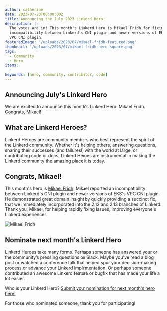 ```yaml
---
author: catherine
date: 2023-07-23T00:00:00Z
title: Announcing the July 2023 Linkerd Hero!
description: |-
  The votes are in! This month's Linkerd Hero is Mikael Fridh for fixing an
  incompatibility between Linkerd's CNI plugin and newer versions of EKS's
  VPC CNI plugin.
featuredImage: '/uploads/2023/07/mikael-fridh-featured.png'
thumbnail: '/uploads/2023/07/mikael-fridh-hero-square.png'
tags:
  - Community
  - Hero
items:
  -
keywords: [hero, community, contributor, code]
---
```


## Announcing July's Linkerd Hero

We are excited to announce this month's Linkerd Hero: Mikael Fridh.
Congrats, Mikael!

## What are Linkerd Heroes?

Linkerd Heroes are community members who best represent the spirit of the
Linkerd community. Whether it's helping others, answering questions, sharing
their successes (and failures!) with the world at large, or contributing code
or docs, Linkerd Heroes are instrumental in making the Linkerd community the
amazing place it is today.

## Congrats, Mikael!

This month's hero is [Mikael Fridh](https://www.linkedin.com/in/mikaelfridh/).
Mikael reported an incompatibility between Linkerd's CNI plugin and newer
versions of EKS's VPC CNI plugin. He demonstrated great domain insight by
quickly providing a succinct fix, that we immediately incorporated into the
2.12 and 2.13 branches of Linkerd. Thank you, Mikael, for helping rapidly
fixing issues, improving everyone's Linkerd experience!

![Mikael Fridh](/uploads/2023/07/mikael-fridh-hero.png)

## Nominate next month's Linkerd Hero

Linkerd Heroes take many forms. Perhaps someone has answered your or the
community’s pressing questions on Slack. Maybe you've read a blog post or
watched a conference talk that helped spur your decision-making process or
advance your Linkerd implementation. Or perhaps someone contributed an awesome
Linkerd feature or bugfix that has made your life a lot easier.

Who is your Linkerd Hero? [Submit your nomination for next month's hero
here!](https://docs.google.com/forms/d/e/1FAIpQLSfNv--UnbbZSzW7J3SbREIMI-HaooyX9im8yLIGB7M_LKT_Fw/viewform?usp=sf_link)

For those who nominated someone, thank you for participating!

